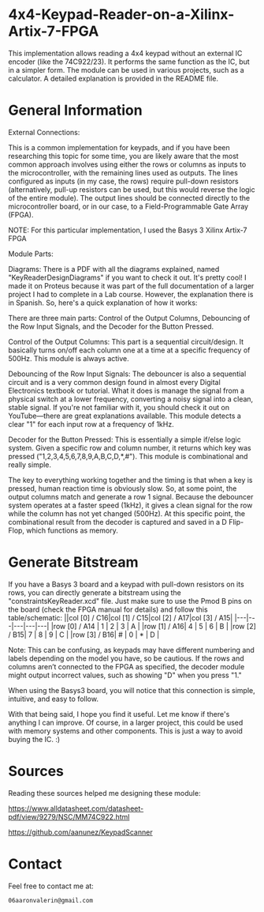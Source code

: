 # 4x4-Keypad-Reader-on-a-Xilinx-Artix-7-FPGA
This implementation allows reading a 4x4 keypad without an external IC encoder (like the 74C922/23). It performs the same function as the IC, but in a simpler form. The module can be used in various projects, such as a calculator. A detailed explanation is provided in the README file.


# General Information


External Connections:

This is a common implementation for keypads, and if you have been researching this topic for some time, you are likely aware that the most common approach involves using either the rows or columns as inputs to the microcontroller, with the remaining lines used as outputs. The lines configured as inputs (in my case, the rows) require pull-down resistors (alternatively, pull-up resistors can be used, but this would reverse the logic of the entire module). The output lines should be connected directly to the microcontroller board, or in our case, to a Field-Programmable Gate Array (FPGA).

NOTE: For this particular implementation, I used the Basys 3 Xilinx Artix-7 FPGA

Module Parts:

Diagrams: There is a PDF with all the diagrams explained, named "KeyReaderDesignDiagrams" if you want to check it out. It's pretty cool! I made it on Proteus because it was part of the full documentation of a larger project I had to complete in a Lab course. However, the explanation there is in Spanish. So, here's a quick explanation of how it works:

There are three main parts: Control of the Output Columns, Debouncing of the Row Input Signals, and the Decoder for the Button Pressed.

Control of the Output Columns: This part is a sequential circuit/design. It basically turns on/off each column one at a time at a specific frequency of 500Hz. This module is always active.

Debouncing of the Row Input Signals: The debouncer is also a sequential circuit and is a very common design found in almost every Digital Electronics textbook or tutorial. What it does is manage the signal from a physical switch at a lower frequency, converting a noisy signal into a clean, stable signal. If you're not familiar with it, you should check it out on YouTube—there are great explanations available. This module detects a clear "1" for each input row at a frequency of 1kHz.

Decoder for the Button Pressed: This is essentially a simple if/else logic system. Given a specific row and column number, it returns which key was pressed ("1,2,3,4,5,6,7,8,9,A,B,C,D,*,#"). This module is combinational and really simple.

The key to everything working together and the timing is that when a key is pressed, human reaction time is obviously slow. So, at some point, the output columns match and generate a row 1 signal. Because the debouncer system operates at a faster speed (1kHz), it gives a clean signal for the row while the column has not yet changed (500Hz). At this specific point, the combinational result from the decoder is captured and saved in a D Flip-Flop, which functions as memory.



# Generate Bitstream
If you have a Basys 3 board and a keypad with pull-down resistors on its rows, you can directly generate a bitstream using the "constraintsKeyReader.xcd" file. Just make sure to use the Pmod B pins on the board (check the FPGA manual for details) and follow this table/schematic:
||col [0] / C16|col [1] / C15|col [2] / A17|col [3] / A15|
|---|---|---|---|---|
|row [0] / A14 | 1 | 2 | 3 | A |
|row [1] / A16| 4 | 5 | 6 | B |
|row [2] / B15| 7 | 8 | 9 | C |
|row [3] / B16| # | 0 | * | D |


Note: This can be confusing, as keypads may have different numbering and labels depending on the model you have, so be cautious. If the rows and columns aren’t connected to the FPGA as specified, the decoder module might output incorrect values, such as showing "D" when you press "1."

When using the Basys3 board, you will notice that this connection is simple, intuitive, and easy to follow.


With that being said, I hope you find it useful. Let me know if there's anything I can improve. Of course, in a larger project, this could be used with memory systems and other components. This is just a way to avoid buying the IC. :)

Sources
==============
Reading these sources helped me designing these module: 

https://www.alldatasheet.com/datasheet-pdf/view/9279/NSC/MM74C922.html

https://github.com/aanunez/KeypadScanner


# Contact

 Feel free to contact me at: 

    06aaronvalerin@gmail.com



